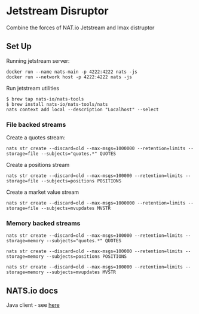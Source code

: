 # Jetstream Disruptor

Combine the forces of NAT.io Jetstream and lmax distruptor

## Set Up

Running jetstream server:

```
docker run --name nats-main -p 4222:4222 nats -js
docker run --network host -p 4222:4222 nats -js
```

Run jetstream utilities

```
$ brew tap nats-io/nats-tools
$ brew install nats-io/nats-tools/nats
nats context add local --description "Localhost" --select
```
### File backed streams

Create a quotes stream:

```
nats str create --discard=old --max-msgs=1000000 --retention=limits --storage=file --subjects="quotes.*" QUOTES
```

Create a positions stream

```
nats str create --discard=old --max-msgs=100000 --retention=limits --storage=file --subjects=positions POSITIONS
```

Create a market value stream

```
nats str create --discard=old --max-msgs=1000000 --retention=limits --storage=file --subjects=mvupdates MVSTR
```

### Memory backed streams

```
nats str create --discard=old --max-msgs=100000 --retention=limits --storage=memory --subjects="quotes.*" QUOTES

nats str create --discard=old --max-msgs=100000 --retention=limits --storage=memory --subjects=positions POSITIONS

nats str create --discard=old --max-msgs=100000 --retention=limits --storage=memory --subjects=mvupdates MVSTR
```

## NATS.io docs

Java client - see [here](https://github.com/nats-io/nats.java)